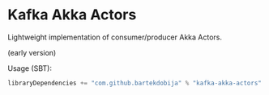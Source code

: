 # Kafka Akka Actors

Lightweight implementation of consumer/producer Akka Actors.

(early version)

Usage (SBT):
```scala
libraryDependencies += "com.github.bartekdobija" % "kafka-akka-actors" % "{Tag}"
```